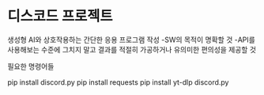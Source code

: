# 디스코드 프로젝트

생성형 AI와 상호작용하는 간단한 응용 프로그램 작성
-SW의 목적이 명확할 것
-API를 사용해보는 수준에 그치지 말고 결과를 적절히 가공하거나 유의미한 편의성을 제공할 것

필요한 명령어들

pip install discord.py
pip install requests
pip install yt-dlp discord.py
